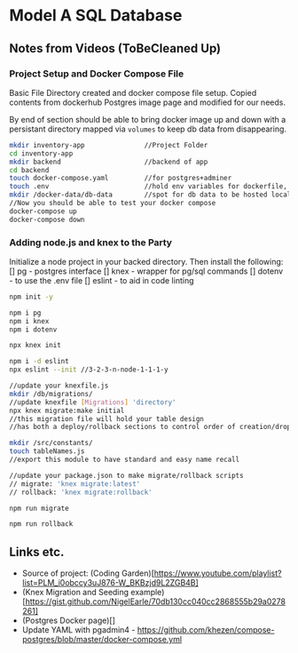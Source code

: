 # Model A SQL Database

## Notes from Videos (ToBeCleaned Up)

### Project Setup and Docker Compose File

Basic File Directory created and docker compose file setup. Copied contents from dockerhub Postgres image page and modified for our needs.

By end of section should be able to bring docker image up and down with a persistant directory mapped via `volumes` to keep db data from disappearing.

```sh
mkdir inventory-app               //Project Folder
cd inventory-app                  
mkdir backend                     //backend of app
cd backend
touch docker-compose.yaml         //for postgres+adminer
touch .env                        //hold env variables for dockerfile, etc
mkdir /docker-data/db-data        //spot for db data to be hosted locally
//Now you should be able to test your docker compose
docker-compose up
docker-compose down

```

### Adding node.js and knex to the Party

Initialize a node project in your backed directory. Then install the following:
[] pg - postgres interface
[] knex - wrapper for pg/sql commands
[] dotenv - to use the .env file
[] eslint - to aid in code linting

```sh
npm init -y

npm i pg
npm i knex
npm i dotenv

npx knex init

npm i -d eslint
npx eslint --init //3-2-3-n-node-1-1-1-y

//update your knexfile.js
mkdir /db/migrations/
//update knexfile [Migrations] 'directory'
npx knex migrate:make initial       
//this migration file will hold your table design
//has both a deploy/rollback sections to control order of creation/drop

mkdir /src/constants/
touch tableNames.js
//export this module to have standard and easy name recall

//update your package.json to make migrate/rollback scripts
// migrate: 'knex migrate:latest' 
// rollback: 'knex migrate:rollback'

npm run migrate

npm run rollback
```



## Links etc.

- Source of project: (Coding Garden)[https://www.youtube.com/playlist?list=PLM_i0obccy3uJ876-W_BKBzjd9L2ZGB4B]
- (Knex Migration and Seeding example)[https://gist.github.com/NigelEarle/70db130cc040cc2868555b29a0278261]
- (Postgres Docker page)[]
- Update YAML with pgadmin4 - https://github.com/khezen/compose-postgres/blob/master/docker-compose.yml
